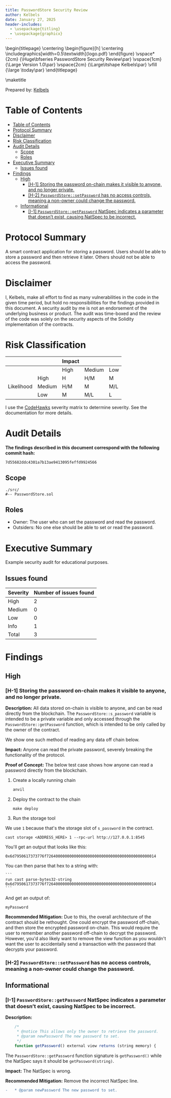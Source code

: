 ```yaml
---
title: PasswordStore Security Review
author: Kelbels
date: January 27, 2025
header-includes:
  - \usepackage{titling}
  - \usepackage{graphicx}
---
```


\begin{titlepage}
    \centering
    \begin{figure}[h]
        \centering
        \includegraphics[width=0.5\textwidth]{logo.pdf} 
    \end{figure}
    \vspace*{2cm}
    {\Huge\bfseries PasswordStore Security Review\par}
    \vspace{1cm}
    {\Large Version 1.0\par}
    \vspace{2cm}
    {\Large\itshape Kelbels\par}
    \vfill
    {\large \today\par}
\end{titlepage}

\maketitle

<!-- Your report starts here! -->

Prepared by: [Kelbels](www.kelbels.dev)


# Table of Contents
- [Table of Contents](#table-of-contents)
- [Protocol Summary](#protocol-summary)
- [Disclaimer](#disclaimer)
- [Risk Classification](#risk-classification)
- [Audit Details](#audit-details)
  - [Scope](#scope)
  - [Roles](#roles)
- [Executive Summary](#executive-summary)
  - [Issues found](#issues-found)
- [Findings](#findings)
  - [High](#high)
    - [\[H-1\] Storing the password on-chain makes it visible to anyone, and no longer private.](#h-1-storing-the-password-on-chain-makes-it-visible-to-anyone-and-no-longer-private)
    - [\[H-2\] `PasswordStore::setPassword` has no access controls, meaning a non-owner could change the password.](#h-2-passwordstoresetpassword-has-no-access-controls-meaning-a-non-owner-could-change-the-password)
  - [Informational](#informational)
    - [\[I-1\] `PasswordStore::getPassword` NatSpec indicates a parameter that doesn’t exist, causing NatSpec to be incorrect.](#i-1-passwordstoregetpassword-natspec-indicates-a-parameter-that-doesnt-exist-causing-natspec-to-be-incorrect)

# Protocol Summary

A smart contract application for storing a password. Users should be able to store a password and then retrieve it later. Others should not be able to access the password. 

# Disclaimer

I, Kelbels, make all effort to find as many vulnerabilities in the code in the given time period, but hold no responsibilities for the findings provided in this document. A security audit by me is not an endorsement of the underlying business or product. The audit was time-boxed and the review of the code was solely on the security aspects of the Solidity implementation of the contracts.

# Risk Classification

|            |        | Impact |        |     |
| ---------- | ------ | ------ | ------ | --- |
|            |        | High   | Medium | Low |
|            | High   | H      | H/M    | M   |
| Likelihood | Medium | H/M    | M      | M/L |
|            | Low    | M      | M/L    | L   |

I use the [CodeHawks](https://docs.codehawks.com/hawks-auditors/how-to-evaluate-a-finding-severity) severity matrix to determine severity. See the documentation for more details.

# Audit Details 
**The findings described in this document correspond with the following commit hash:**
```
7d55682ddc4301a7b13ae9413095feffd9924566
```
## Scope 

```
./src/
#-- PasswordStore.sol
```

## Roles

- Owner: The user who can set the password and read the password.
- Outsiders: No one else should be able to set or read the password.
  
# Executive Summary

Example security audit for educational purposes.

## Issues found

| Severity | Number of issues found |
| -------- | ---------------------- |
| High     | 2                      |
| Medium   | 0                      |
| Low      | 0                      |
| Info     | 1                      |
| Total    | 3                      |

# Findings
## High

### [H-1] Storing the password on-chain makes it visible to anyone, and no longer private.

**Description:** All data stored on-chain is visible to anyone, and can be read directly from the blockchain. The `PasswordStore::s_password` variable is intended to be a private variable and only accessed through the `PasswordStore::getPassword` function, which is intended to be only called by the owner of the contract.

We show one such method of reading any data off chain below.

**Impact:** Anyone can read the private password, severely breaking the functionality of the protocol.

**Proof of Concept:** The below test case shows how anyone can read a password directly from the blockchain.

1. Create a locally running chain 
   ```bash
   anvil
   ```

2. Deploy the contract to the chain 
   ```
   make deploy
   ```

3. Run the storage tool

We use `1` because that's the storage slot of `s_password` in the contract.

   ```
   cast storage <ADDRESS_HERE> 1 --rpc-url http://127.0.0.1:8545
   ```

You'll get an output that looks like this:

`0x6d7950617373776f726400000000000000000000000000000000000000000014`

You can then parse that hex to a string with:

    ```
    run cast parse-bytes32-string 0x6d7950617373776f726400000000000000000000000000000000000000000014
    ```

And get an output of:

`myPassword`

**Recommended Mitigation:** Due to this, the overall architecture of the contract should be rethought. One could encrypt the password off-chain, and then store the encrypted password on-chain. This would require the user to remember another password off-chain to decrypt the password. However, you'd also likely want to remove the view function as you wouldn't want the user to accidentally send a transaction with the password that decrypts your password.


### [H-2] `PasswordStore::setPassword` has no access controls, meaning a non-owner could change the password.

## Informational

### [I-1] `PasswordStore::getPassword` NatSpec indicates a parameter that doesn’t exist, causing NatSpec to be incorrect.

**Description:** 

```javascript
    /*
     * @notice This allows only the owner to retrieve the password.
     * @param newPassword The new password to set.
     */
    function getPassword() external view returns (string memory) {
```

The `PasswordStore::getPassword` function signature is `getPassword()` while the NatSpec says it should be `getPassword(string)`.

**Impact:** The NatSpec is wrong.

**Recommended Mitigation:** Remove the incorrect NatSpec line.

```diff
-   * @param newPassword The new password to set.
```